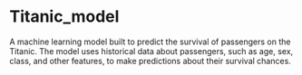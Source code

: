 # Titanic_model
A machine learning model built to predict the survival of passengers on the Titanic. The model uses historical data about passengers, such as age, sex, class, and other features, to make predictions about their survival chances.
